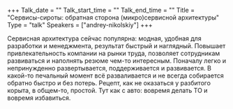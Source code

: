 +++
Talk_date = ""
Talk_start_time = ""
Talk_end_time = ""
Title = "Сервисы-сироты: обратная сторона (микро)сервисной архитектуры"
Type = "talk"
Speakers = ["andrey-nikolskiy"]
+++

Сервисная архитектура сейчас популярна: модная, удобная для разработки и менеджмента, результат быстрый и наглядный.
Повышает привлекательность компании на рынки труда, позволяет сотрудникам развиваться и наполнять резюме чем-то интересным.
Поначалу легко и непринужденно развертывается, поддерживается и развивается.
В какой-то печальный момент всё разваливается и не всегда собирается обратно быстро и без потерь.
Рецепт, как не оказаться у разбитого корыта, в общем-то, простой. Тут как с авто: вовремя делать ТО и вовремя избавиться. 
